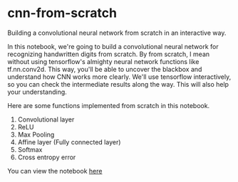 # cnn-from-scratch
Building a convolutional neural network from scratch in an interactive way.

In this notebook, we're going to build a convolutional neural network for recognizing handwritten digits from scratch. By from scratch, I mean without using tensorflow's almighty neural network functions like tf.nn.conv2d. This way, you'll be able to uncover the blackbox and understand how CNN works more clearly. We'll use tensorflow interactively, so you can check the intermediate results along the way. This will also help your understanding.

Here are some functions implemented from scratch in this notebook.

1. Convolutional layer
2. ReLU
3. Max Pooling
4. Affine layer (Fully connected layer)
5. Softmax
6. Cross entropy error

You can view the notebook [here](http://nbviewer.jupyter.org/github/dreamgonfly/cnn-from-scratch/blob/master/cnn_from_scratch.ipynb)
